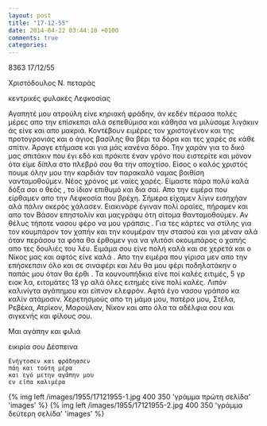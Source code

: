 ```yaml
---
layout: post
title: "17-12-55"
date: 2014-04-22 03:44:18 +0100
comments: true
categories: 
---
```


8363 17/12/55

Χριστόδουλος Ν. πεταράς

κεντρικές φυλακές Λεφκοσίας

Αγαπητέ μου ατρούλη είνε κηριακή φράδην, άν κεδέν πέρασα πολές μέρες απο την επίσκεπσι αλά σεπεθύμισα και κάθησα να μιλύσομε λιγάκιιν άς είνε και απο μακριά. Κοντέβουν ειμέρες τον χριστογένον και της προτογρονιάς και ο άγιος βασίλης θα βέρι τα δόρα και τες χαρές σε κάθε σπίτιν. Άραγε ετήμασε και για μάς κανένα δόρο. Την χαράν για το δικό μας σπιτάκιν που έγι εδό και πρόκιτε έναν γρόνο που ειστερίτε και μόνον ότα είμε δίπλα στο πλεβρό σου θα την αποχτίσο. Είσος ο καλός χριστός πουμε όλην μου την καρδιάν τον παρακαλό ναμας βοιθίση νανταμοθούμεν. Νέος χρόνος με ναίες χαρές. Είμαστε πάρα πολύ καλά δόξα σοι ο θεός , το ίδιον επιθυμό και δια σαί. Απο την ειμέρα που είρθαμεν απο την Λεφκοσία που βρέχη. Σήμερα είχαμεν λίγιν εισηχήαν αλά πάλιν οκερός χάλασεν. Ειακινάρε έγιναν πολί οραίες, πήραμεν και απο τον Βάσον επηστολίν και μαςγράφυ ότη σίτομα θανταμοθούμεν. Αν θέλυς τήποτε νασου φέρο να μου γράπσις . Για τες κάρτες να στίλης για τον κουμπάρον τον χαπήν και την κουμέραν την στασού και για μέναν αλά όταν περάσου τα φότα θα έρθομεν για να γλιτόσι οκουμπάρος ο χαπής απο τες δουλιές του λέυ. Ειμάμα σου είνε πολή καλά και σε χερετά και ο Νίκος μας και αφτός είνε καλά . Απο την ειμέρα που γίρισα μεν απο την επήσκεπσιν όλο και σε σιναφέρι και λέυ θα μου φέρι ποδηλατάκην ο παπάς μου όταν θα έρθι . Τα κουνουπήδκια είνε ποί καλές ειτιμές, 5 γρ ειοκ ́λα, ειτομάτες 13 γρ αλά όλες ειτημές είνε πολί καλές. Λιπόν καλινίγτα αγάπημου και είπνον ελεφρόν. Αφτά έγο νασου γράπσο κα καλίν ατάμοσιν.
Χερετησμούς απο τη μάμα μου, πατέρα μου, Στέλα, Ρεβέκα, Ατρίκον, Μαρούλαν, Νίκον και απο όλα τα αδέλφια σου και σιγκενής και φίλους σου.

Μαι αγάπην και φιλιά

 εικιρία σου Δέσπεινα

    Ενήγτοσεν και φράδηασεν
    πάη και τούτη μέρα
    και εγό μετην αγάπην μου
    εν είπα καλιμέρα

{% img left /images/1955/17121955-1.jpg 400 350 'γράμμα πρώτη σελίδα' 'images' %}
{% img left /images/1955/17121955-2.jpg 400 350 'γράμμα δεύτερη σελίδα' 'images' %}
